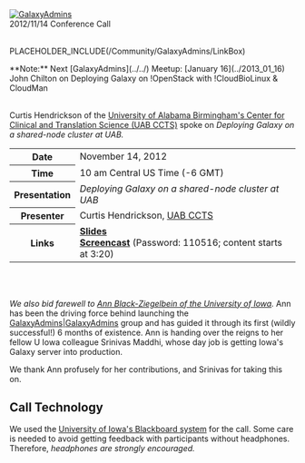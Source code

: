 <div class='center'><a href='/Community/GalaxyAdmins'><img src='/Images/Logos/GalaxyAdmins.png' alt='GalaxyAdmins' /></a> <div class='title'>2012/11/14 Conference Call</div></div>

<br />

PLACEHOLDER_INCLUDE(/Community/GalaxyAdmins/LinkBox)

<div class='center'>**Note:** Next [GalaxyAdmins](../../) Meetup: [January 16](../2013_01_16) <br /> John Chilton on Deploying Galaxy on !OpenStack with !CloudBioLinux & CloudMan</div>

<br />

Curtis Hendrickson of the [University of Alabama Birmingham's Center for Clinical and Translation Science (UAB CCTS)](http://www.uab.edu/ccts/ResearchResources/BMI/Pages/default.aspx) spoke on *Deploying Galaxy on a shared-node cluster at UAB.*  

<table>
  <tr>
    <th> Date </th>
    <td> November 14, 2012 </td>
  </tr>
  <tr>
    <th> Time </th>
    <td> 10 am Central US Time (-6 GMT) </td>
  </tr>
  <tr>
    <th> Presentation </th>
    <td> <em>Deploying Galaxy on a shared-node cluster at UAB</em> </td>
  </tr>
  <tr>
    <th> Presenter </th>
    <td> Curtis Hendrickson, <a href='http://www.uab.edu/ccts/ResearchResources/BMI/Pages/default.aspx'>UAB CCTS</a> </td>
  </tr>
  <tr>
    <th> Links </th>
    <td> <strong><a href='PLACEHOLDER_ATTACHMENT_URL2012-11-14-GalaxyAtUAB.pdf'>Slides</a></strong><br /> <strong><a href='https://globalcampus.uiowa.edu/play_recording.html?recordingId=1262339408056_1352907180568'>Screencast</a></strong> (Password: 110516; content starts at 3:20) </td>
  </tr>
</table>


<br /><br />

*We also bid farewell to [Ann Black-Ziegelbein of the University of Iowa](https://www.linkedin.com/pub/ann-blackziegelbein/a/166/117).*  Ann has been the driving force behind launching the [GalaxyAdmins|GalaxyAdmins](/src/Community/index.md) group and has guided it through its first (wildly successful!) 6 months of existence.  Ann is handing over the reigns to her fellow U Iowa colleague Srinivas Maddhi, whose day job is getting Iowa's Galaxy server into production.  

We thank Ann profusely for her contributions, and Srinivas for taking this on.

## Call Technology

We used the [University of Iowa's Blackboard system](../WebinarTech) for the call. Some care is needed to avoid getting feedback with participants without headphones. Therefore, *headphones are strongly encouraged.*
